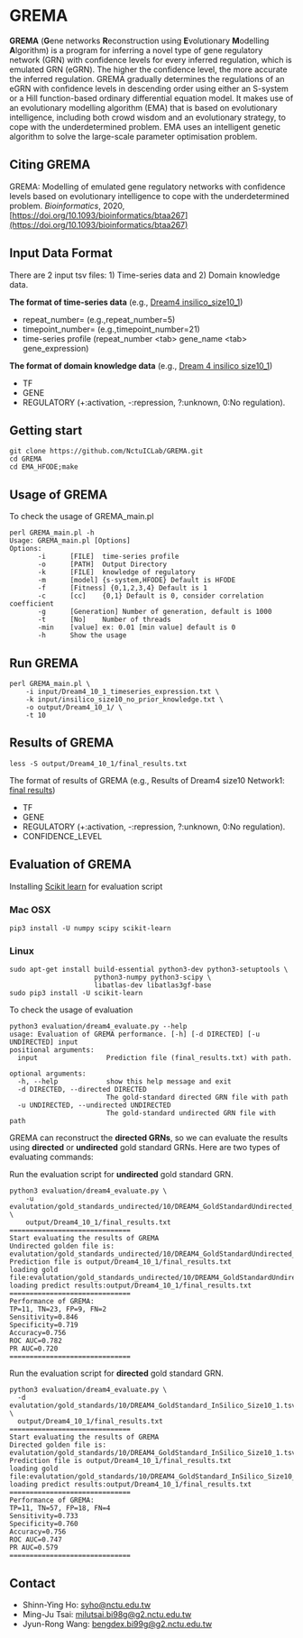 # GREMA

**GREMA** (**G**ene networks **R**econstruction using **E**volutionary **M**odelling **A**lgorithm) is a program for inferring  a novel type of gene regulatory network (GRN) with confidence levels for every inferred regulation, which is emulated GRN (eGRN). The higher the confidence level, the more accurate the inferred regulation. GREMA gradually determines the regulations of an eGRN with confidence levels in descending order using either an S-system or a Hill function-based ordinary differential equation model. It makes use of an evolutionary modelling algorithm (EMA) that is based on evolutionary intelligence, including both crowd wisdom and an evolutionary strategy, to cope with the underdetermined problem. EMA uses an intelligent genetic algorithm to solve the large-scale parameter optimisation problem.

## Citing GREMA

GREMA: Modelling of emulated gene regulatory networks with confidence levels based on evolutionary intelligence to cope with the underdetermined problem. _Bioinformatics_, 2020, [https://doi.org/10.1093/bioinformatics/btaa267](https://doi.org/10.1093/bioinformatics/btaa267)

## Input Data Format

There are 2 input tsv files: 1) Time-series data and 2) Domain knowledge data.

**The format of time-series data** (e.g., [Dream4 insilico_size10_1](input/Dream4_10_1_timeseries_expression.txt))

- repeat_number= (e.g.,repeat_number=5)
- timepoint_number= (e.g.,timepoint_number=21)
- time-series profile (repeat_number \<tab\> gene_name \<tab\> gene_expression)

**The format of domain knowledge data** (e.g., [Dream 4 insilico size10_1](input/insilico_size10_1_know_knowledge.txt))

- TF
- GENE
- REGULATORY (+:activation, -:repression, ?:unknown, 0:No regulation).

## Getting start

 ```shell
 git clone https://github.com/NctuICLab/GREMA.git
 cd GREMA
 cd EMA_HFODE;make
 ```

## Usage of GREMA

To check the usage of GREMA_main.pl

 ```shell
 perl GREMA_main.pl -h
 Usage: GREMA_main.pl [Options]
 Options:
        -i      [FILE]  time-series profile
        -o      [PATH]  Output Directory
        -k      [FILE]  knowledge of regulatory
        -m      [model] {s-system,HFODE} Default is HFODE
        -f      [Fitness] {0,1,2,3,4} Default is 1
        -c      [cc]    {0,1} Default is 0, consider correlation coefficient
        -g      [Generation] Number of generation, default is 1000
        -t      [No]    Number of threads
        -min    [value] ex: 0.01 [min value] default is 0
        -h      Show the usage
 ```

## Run GREMA

```shell
perl GREMA_main.pl \
    -i input/Dream4_10_1_timeseries_expression.txt \
    -k input/insilico_size10_no_prior_knowledge.txt \
    -o output/Dream4_10_1/ \
    -t 10
```

## Results of GREMA

```shell
less -S output/Dream4_10_1/final_results.txt
```

The format of results of GREMA (e.g., Results of Dream4 size10 Network1: [final results](output/Dream4_10_1/final_results.txt))

- TF
- GENE
- REGULATORY (+:activation, -:repression, ?:unknown, 0:No regulation).
- CONFIDENCE_LEVEL

## Evaluation of GREMA

Installing [Scikit learn](https://scikit-learn.org/0.16/install.html) for evaluation script

### Mac OSX

```shell
pip3 install -U numpy scipy scikit-learn
```

### Linux

```shell
sudo apt-get install build-essential python3-dev python3-setuptools \
                     python3-numpy python3-scipy \
                     libatlas-dev libatlas3gf-base
sudo pip3 install -U scikit-learn
```

To check the usage of evaluation

```shell
python3 evaluation/dream4_evaluate.py --help
usage: Evaluation of GREMA performance. [-h] [-d DIRECTED] [-u UNDIRECTED] input
positional arguments:
  input                 Prediction file (final_results.txt) with path.

optional arguments:
  -h, --help            show this help message and exit
  -d DIRECTED, --directed DIRECTED
                        The gold-standard directed GRN file with path
  -u UNDIRECTED, --undirected UNDIRECTED
                        The gold-standard undirected GRN file with path
```

GREMA can reconstruct the **directed GRNs**, so we can evaluate the results using **directed** or **undirected** gold standard GRNs. Here are two types of evaluating commands:

Run the evaluation script for **undirected** gold standard GRN.

```shell
python3 evaluation/dream4_evaluate.py \
    -u evalutation/gold_standards_undirected/10/DREAM4_GoldStandardUndirected_InSilico_Size10_1.tsv \
    output/Dream4_10_1/final_results.txt
==============================
Start evaluating the results of GREMA
Undirected golden file is: evalutation/gold_standards_undirected/10/DREAM4_GoldStandardUndirected_InSilico_Size10_1.tsv
Prediction file is output/Dream4_10_1/final_results.txt
loading gold file:evalutation/gold_standards_undirected/10/DREAM4_GoldStandardUndirected_InSilico_Size10_1.tsv
loading predict results:output/Dream4_10_1/final_results.txt
==============================
Performance of GREMA:
TP=11, TN=23, FP=9, FN=2
Sensitivity=0.846
Specificity=0.719
Accuracy=0.756
ROC AUC=0.782
PR AUC=0.720
==============================

```

Run the evaluation script for **directed** gold standard GRN.

```shell
python3 evaluation/dream4_evaluate.py \
  -d evalutation/gold_standards/10/DREAM4_GoldStandard_InSilico_Size10_1.tsv \
  output/Dream4_10_1/final_results.txt
==============================
Start evaluating the results of GREMA
Directed golden file is: evalutation/gold_standards/10/DREAM4_GoldStandard_InSilico_Size10_1.tsv
Prediction file is output/Dream4_10_1/final_results.txt
loading gold file:evalutation/gold_standards/10/DREAM4_GoldStandard_InSilico_Size10_1.tsv
loading predict results:output/Dream4_10_1/final_results.txt
==============================
Performance of GREMA:
TP=11, TN=57, FP=18, FN=4
Sensitivity=0.733
Specificity=0.760
Accuracy=0.756
ROC AUC=0.747
PR AUC=0.579
==============================
```

## Contact

- Shinn-Ying Ho: syho@nctu.edu.tw
- Ming-Ju Tsai: milutsai.bi98g@g2.nctu.edu.tw
- Jyun-Rong Wang: bengdex.bi99g@g2.nctu.edu.tw

